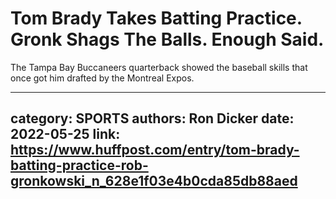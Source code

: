 # Tom Brady Takes Batting Practice. Gronk Shags The Balls. Enough Said.

The Tampa Bay Buccaneers quarterback showed the baseball skills that once got him drafted by the Montreal Expos.

---
category: SPORTS
authors: Ron Dicker
date: 2022-05-25
link: https://www.huffpost.com/entry/tom-brady-batting-practice-rob-gronkowski_n_628e1f03e4b0cda85db88aed
---
